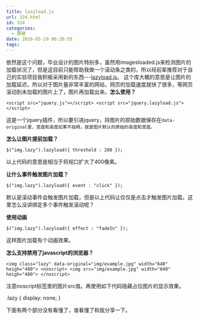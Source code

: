 ```yaml
---
title: lazyload.js
url: 324.html
id: 324
categories:
  - 票砸
date: 2016-05-29 00:26:55
tags:
---
```


依然是这个问题，毕业设计的图片特别多，虽然用imagesloaded.js来检测图片的加载状况了，但是这目前只能帮助我做一个滚动条之类的，所以经前辈推荐对于自己的实验项目我积极采用新的东西---[lazyload.js](http://www.appelsiini.net/projects/lazyload)。 这个库大概的意思是让图片的加载延迟，所以对于图片量非常丰富的网站，网页的加载速度就快了很多，等网页滚动到未加载的图片上了，图片再加载出来。**怎么使用？**

    <script src="jquery.js"></script> <script src="jquery.lazyload.js"></script> 

这是一个jquery插件，所以要引进jquery，将图片的原始数据保存在`data-original里，宽度和高度如果不指明，就是图片默认的原始的高度和宽度。`

**怎么让图片提前加载？**

    $("img.lazy").lazyload({ threshold : 200 });

以上代码的意思是相当于将视口扩大了400像素。

**让什么事件触发图片加载？**

    $("img.lazy").lazyload({ event : "click" });

默认是滚动事件会触发图片加载，但是以上代码让仅仅是点击才触发图片加载。这里怎么没讲绑定多个事件触发滚动呢？

**使用动画**

    $("img.lazy").lazyload({ effect : "fadeIn" });

这样图片加载有个动画效果。

**怎么支持禁用了javascript的浏览器？**

    <img class="lazy" data-original="img/example.jpg" width="640" heigh="480"> <noscript> <img src="img/example.jpg" width="640" heigh="480"> </noscript>

注意noscript标签里的图片src值。再使用如下代码隐藏占位图片的显示效果。

.lazy { display: none; }

下面有两个部分没有看懂了，谁看懂了和我分享一下。